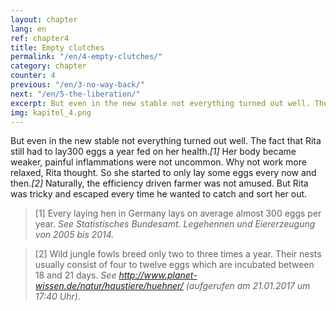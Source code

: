 ```yaml
---
layout: chapter
lang: en
ref: chapter4
title: Empty clutches
permalink: "/en/4-empty-clutches/"
category: chapter
counter: 4
previous: "/en/3-no-way-back/"
next: "/en/5-the-liberation/"
excerpt: But even in the new stable not everything turned out well. The fact that Rita still had to lay300 eggs a year fed on her health ...
img: kapitel_4.png
---
```


But even in the new stable not everything turned out well. The fact that Rita still had to lay300 eggs a year fed on her health._[1]_ Her body became weaker, painful inflammations were not uncommon. Why not work more relaxed, Rita thought. So she started to only lay some eggs every now and then._[2]_ Naturally, the efficiency driven farmer was not amused. But Rita was tricky and escaped every time he wanted to catch and sort her out.

> [1] Every laying hen in Germany lays on average almost 300 eggs per year.
_See Statistisches Bundesamt. Legehennen und Eiererzeugung von 2005 bis 2014._

> [2] Wild jungle fowls breed only two to three times a year. Their nests usually consist of four to twelve eggs which are incubated between 18 and 21 days.
_See http://www.planet-wissen.de/natur/haustiere/huehner/ (aufgerufen am 21.01.2017 um 17:40 Uhr)._
